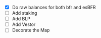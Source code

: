 - [x] Do raw balances for both bfr and esBFR
- [ ] Add staking
- [ ] Add BLP
- [ ] Add Vestor
- [ ] Decorate the Map
